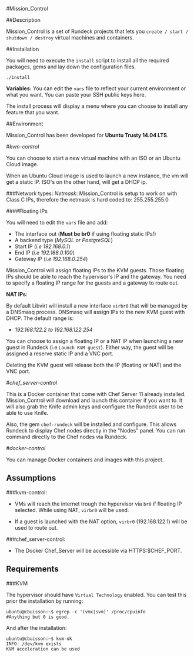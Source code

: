 #Mission_Control

##Description

Mission_Control is a set of Rundeck projects that lets you `create / start / shutdown / destroy` virtual machines and containers.

##Installation

You will need to execute the `install` script to install all the required packages, gems and lay down the configuration files.

    ./install

**Variables:** You can edit the `vars` file to reflect your current environment or what you want. You can paste your SSH public keys here.

The install process will display a menu where you can choose to install any feature that you want.

##Environment

Mission_Control has been developed for **Ubuntu Trusty 14.04 LTS**.

#*kvm-control*

You can choose to start a new virtual machine with an ISO or an Ubuntu Cloud image.

When an Ubuntu Cloud image is used to launch a new instance, the vm will get a static IP. ISO's on the other hand, will get a DHCP ip.

###Network types:
*Netmask*: Mission_Control is setup to work on with Class C IPs, therefore the netmask is hard coded to: 255.255.255.0

####Floating IPs

You will need to edit the `vars` file and add:

 - The interface out (**Must be br0** if using floating static IPs!)
 - A backend type (*MySQL or PostgreSQL*)
 - Start IP (*i.e 192.168.0.1*)
 - End IP (*i.e 192.168.0.100*)
 - Gateway IP (*i.e 192.168.0.254*)

Mission_Control will assign floating IPs to the KVM guests. Those floating IPs should be able to reach the hypervisor's IP and the gateway. You need to specify a floating IP range for the guests and a gateway to route out.

**NAT IPs**:

By default Libvirt will install a new interface `virbr0` that will be managed by a DNSmasq process. DNSmasq will assign IPs to the new KVM guest with DHCP. The default range is:

- *192.168.122.2 to 192.168.122.254*

You can choose to assign a floating IP or a NAT IP when launching a new guest in Rundeck (i.e `Launch KVM guest`). Either way, the guest will be assigned a reserve static IP and a VNC port.

Deleting the KVM guest will release both the IP (floating or NAT) and the VNC port.

#*chef_server-control*

This is a Docker container that come with Chef Server 11 already installed. Mission_Control will download and launch this container if you want to. It will also grab the Knife admin keys and configure the Rundeck user to be able to use Knife.

Also, the gem `chef-rundeck` will be installed and configure. This allows Rundeck to display Chef nodes directly in the "Nodes" panel. You can run command directly to the Chef nodes via Rundeck.

#*docker-control*

You can manage Docker containers and images with this project.

Assumptions
-----------

###kvm-control:

 - VMs will reach the internet trough the hypervisor via `br0` if floating IP selected. While using NAT, `virbr0` will be used.

 - If a guest is launched with the NAT option, `virbr0` (192.168.122.1) will be used to route out.

###chef_server-control:

 - The Docker Chef_Server will be accessible via HTTPS:$CHEF_PORT.

Requirements
-----------

###KVM

The hypervisor should have `Virtual Technology` enabled. You can test this prior the installation by running:

    ubuntu@cbuisson:~$ egrep -c '(vmx|svm)' /proc/cpuinfo
    #Anything but 0 is good.

And after the installation:

    ubuntu@cbuisson:~$ kvm-ok
    INFO: /dev/kvm exists
    KVM acceleration can be used
